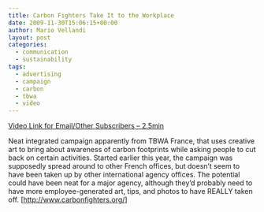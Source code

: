 ```yaml
---
title: Carbon Fighters Take It to the Workplace
date: 2009-11-30T15:06:15+00:00
author: Mario Vellandi
layout: post
categories:
  - communication
  - sustainability
tags:
  - advertising
  - campaign
  - carbon
  - tbwa
  - video
---
```

[Video Link for Email/Other Subscribers &#8211; 2.5min](http://adsoftheworld.com/media/ambient/carbon_fighters_integrated_campaign)

Neat integrated campaign apparently from TBWA France, that uses creative art to bring about awareness of carbon footprints while asking people to cut back on certain activities. Started earlier this year, the campaign was supposedly spread around to other French offices, but doesn&#8217;t seem to have been taken up by other international agency offices. The potential could have been neat for a major agency, although they&#8217;d probably need to have more employee-generated art, tips, and photos to have REALLY taken off. [<http://www.carbonfighters.org/>]
